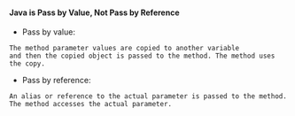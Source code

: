 #### Java is Pass by Value, Not Pass by Reference

+ Pass by value:
```
The method parameter values are copied to another variable 
and then the copied object is passed to the method. The method uses the copy.
```

+ Pass by reference:
``` 
An alias or reference to the actual parameter is passed to the method. 
The method accesses the actual parameter.
```